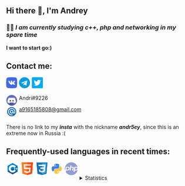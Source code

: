## Hi there 👋, I'm Andrey

### 👨‍💻 ___I am currently studying c++, php and networking in my spare time___
__I want to start go:)__

## Contact me:

<a href="https://vk.com/rlo1999" target="_blank"><img align="left" alt="vk" width="30px" src="/img/vk.png" style="margin-right:5px;" /></a>
<a href="https://t.me/andrierr" target="_blank"><img align="left" alt="telegram" width="30px" src="/img/telegram.png" style="margin-right:5px;" /></a>
<!--<a href="https://www.linkedin.com/in/andreyerr/" target="_blank"><img align="left" alt="in" width="30px" src="/img/in.png" style="margin-right:5px;" /></a>-->
<a href="https://twitter.com/AndreyErr" target="_blank"><img align="left" alt="twitter" width="30px" src="/img/twitter.png" style="margin-right:5px;" /></a>

<br />
<br />

<img align="left" alt="dis" width="30px" src="/img/dis.svg" style="margin-right:5px;" /> Andri#9226

<img align="left" alt="email" width="30px" src="/img/email.png" style="margin-right:5px;" /> a9165185808@gmail.com

<br />
There is no link to my <i><b>insta</b></i> with the nickname <i><b>andr5ey</b></i>, since this is an extreme now in Russia :( 
<br />

## Frequently-used languages in recent times:

<img align="left" alt="C++" width="35px" src="/img/c-logo.png" style="margin-right:5px;" />
<img align="left" alt="html" width="35px" src="/img/html.png" style="margin-right:5px;" />
<img align="left" alt="css" width="35px" src="/img/css-3.png" style="margin-right:5px;" />
<img align="left" alt="py" width="35px" src="/img/python.png" style="margin-right:5px;" />
<img align="left" alt="php" width="35px" src="/img/php.png" style="margin-right:5px;" />

<br />

<br />

<details>
<summary>Statistics</summary>
    
<br />
    
[![Anurag's GitHub stats](https://github-readme-stats.vercel.app/api?username=AndreyErr&count_private=true&show_icons=true&theme=gruvbox&hide=stars,prs,issues,contribs)](https://github.com/anuraghazra/github-readme-stats)

[![Top Langs](https://github-readme-stats.vercel.app/api/top-langs/?username=Andreyerr&layout=compact&theme=gruvbox&&langs_count=10)](https://github.com/anuraghazra/github-readme-stats)
    
</details>
